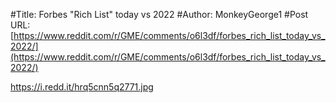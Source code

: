#Title: Forbes "Rich List" today vs 2022
#Author: MonkeyGeorge1
#Post URL: [https://www.reddit.com/r/GME/comments/o6l3df/forbes_rich_list_today_vs_2022/](https://www.reddit.com/r/GME/comments/o6l3df/forbes_rich_list_today_vs_2022/)


https://i.redd.it/hrq5cnn5q2771.jpg